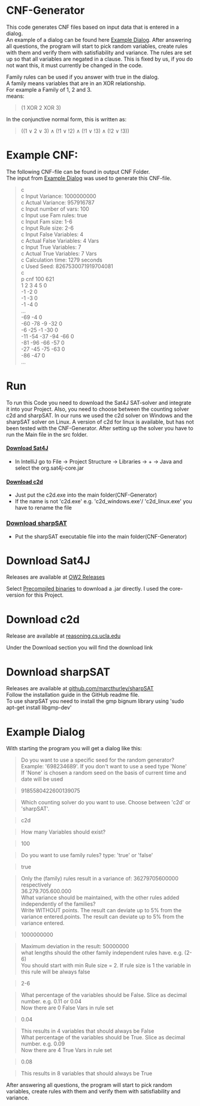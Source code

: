 # CNF-Generator
This code generates CNF files based on input data that is entered in a dialog.  
An example of a dialog can be found here [Example Dialog](#example-dialog). 
After answering all questions, the program will start to pick random variables, 
create rules with them and verify them with satisfiability and variance.
The rules are set up so that all variables are negated in a clause.
This is fixed by us, if you do not want this,
it must currently be changed in the code.  

Family rules can be used if you answer with true in the dialog.  
A family means variables that are in an XOR relationship.  
For example a Family of 1, 2 and 3.  
means:  
> (1 XOR 2 XOR 3)  

In the conjunctive normal form, this is written as:
> ((1 ∨ 2 ∨ 3) ∧ (!1 ∨ !2) ∧ (!1 ∨ !3) ∧ (!2 ∨ !3))

# Example CNF:
The following CNF-file can be found in output CNF Folder.  
The input from [Example Dialog](#example-dialog) was used to generate this CNF-file.
>c  
>c Input Variance: 1000000000  
>c Actual Variance: 957916787  
>c Input number of vars: 100  
>c Input use Fam rules: true  
>c Input Fam size: 1-6  
>c Input Rule size: 2-6  
>c Input False Variables: 4  
>c Actual False Variables: 4 Vars  
>c Input True Variables: 7  
>c Actual True Variables: 7 Vars  
>c Calculation time: 1279 seconds  
>c Used Seed: 8267530071919704081  
>c  
>p cnf 100 621  
>1 2 3 4 5 0  
>-1 -2 0  
>-1 -3 0  
>-1 -4 0  
> ...  
>-69 -4 0  
>-60 -78 -9 -32 0  
>-6 -25 -1 -30 0  
>-11 -54 -37 -94 -66 0  
>-81 -96 -66 -57 0  
>-27 -45 -75 -63 0  
>-86 -47 0  
> ...

# Run
To run this Code you need to download the Sat4J SAT-solver and integrate it into your Project.
Also, you need to choose between the counting solver c2d and sharpSAT.
In our runs we used the c2d solver on Windows and the sharpSAT solver on Linux.
A version of c2d for linux is available, but has not been tested with the CNF-Generator.
After setting up the solver you have to run the Main file in the src folder.

#### [Download Sat4J](#download-sat4j-1)
*  In IntelliJ go to File -> Project Structure -> Libraries -> + -> Java and select the org.sat4j-core.jar
#### [Download c2d](#download-c2d)
*  Just put the c2d.exe into the main folder(CNF-Generator)
*  If the name is not 'c2d.exe' e.g. 'c2d_windows.exe'/ 'c2d_linux.exe' you have to rename the file
### [Download sharpSAT](#download-sharpSAT)
* Put the sharpSAT executable file into the main folder(CNF-Generator)

# Download Sat4J

Releases are available at [OW2 Releases](https://gitlab.ow2.org/sat4j/sat4j/-/releases)

Select [Precompiled binaries](https://release.ow2.org/sat4j/) to download a .jar directly. I used the core-version for this Project.

# Download c2d

Release are available at [reasoning.cs.ucla.edu](http://reasoning.cs.ucla.edu/c2d/)

Under the Download section you will find the download link

# Download sharpSAT

Releases are available at [github.com/marcthurley/sharpSAT](https://github.com/marcthurley/sharpSAT)  
Follow the installation guide in the GitHub readme file.  
To use sharpSAT you need to install the gmp bignum library using 'sudo apt-get install libgmp-dev'

# Example Dialog
With starting the program you will get a dialog like this:

> Do you want to use a specific seed for the random generator?  
> Example: '698234689'. If you don't want to use a seed type 'None'  
> If 'None' is chosen a random seed on the basis of current time and date will be used

> 9185580422600139075

> Which counting solver do you want to use. Choose between 'c2d' or 'sharpSAT'.

> c2d

> How many Variables should exist?

> 100

> Do you want to use family rules? type: 'true' or 'false'

> true

> Only the (family) rules result in a variance of: 36279705600000  
> respectively  
> 36.279.705.600.000  
> What variance should be maintained, with the other rules added independently of the families?  
> Write WITHOUT points. The result can deviate up to 5% from the variance entered.points. The result can deviate up to 5% from the variance entered.

> 1000000000

> Maximum deviation in the result: 50000000  
> what lengths should the other family independent rules have. e.g. (2-6)  
> You should start with min Rule size = 2. If rule size is 1 the variable in this rule will be always false

> 2-6

> What percentage of the variables should be False. Slice as decimal number. e.g. 0.11 or 0.04  
> Now there are 0 False Vars in rule set

> 0.04

> This results in 4 variables that should always be False  
> What percentage of the variables should be True. Slice as decimal number. e.g. 0.09  
> Now there are 4 True Vars in rule set

> 0.08

> This results in 8 variables that should always be True

After answering all questions, the program will start to pick random variables, create rules with them and verify them with satisfiability and variance.

